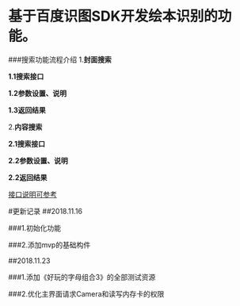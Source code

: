 
基于百度识图SDK开发绘本识别的功能。
================

###搜索功能流程介绍
1.**封面搜索**

**1.1搜索接口**

**1.2参数设置、说明**

**1.3返回结果**

2.**内容搜索**

**2.1搜索接口**

**2.2参数设置、说明**

**2.2返回结果**
   
[接口说明可参考](https://cloud.baidu.com/doc/IMAGESEARCH/ImageSearch-Java-SDK.html#.79.8E.7C.59.B8.AB.1C.41.6A.17.1F.63.97.AF.BB.9B)    
   
#更新记录
##2018.11.16

###1.初始化功能

###2.添加mvp的基础构件

##2018.11.23

###1.添加《好玩的字母组合3》的全部测试资源

###2.优化主界面请求Camera和读写内存卡的权限

